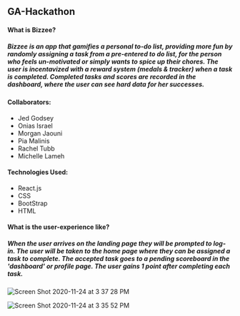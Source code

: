 ## GA-Hackathon

#### What is Bizzee? 


##### Bizzee is an app that gamifies a personal to-do list, providing more fun by randomly assigning a task from a pre-entered to do list, for the person who feels un-motivated or simply wants to spice up their chores. The user is incentavized with a reward system (medals & tracker) when a task is completed. Completed tasks and scores are recorded in the dashboard, where the user can see hard data for her successes.


#### Collaborators:
* Jed Godsey 
* Onias Israel 
* Morgan Jaouni 
* Pia Malinis 
* Rachel Tubb 
* Michelle Lameh


#### Technologies Used:
* React.js
* CSS
* BootStrap
* HTML

#### What is the user-experience like?

##### When the user arrives on the landing page they will be prompted to log-in. The user will be taken to the home page where they can be assigned a task to complete. The accepted task goes to a pending scoreboard in the 'dashboard' or profile page. The user gains 1 point after completing each task.


![Screen Shot 2020-11-24 at 3 37 28 PM](https://user-images.githubusercontent.com/73499055/100154354-0b3f2c80-2e6b-11eb-970a-254f69fe8e12.png)


![Screen Shot 2020-11-24 at 3 35 52 PM](https://user-images.githubusercontent.com/73499055/100154183-cf0bcc00-2e6a-11eb-895b-c01114c7e945.png)
